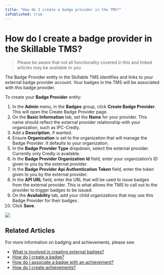 ```yaml
---
title: "How do I create a badge provider in the TMS?"
isPublished: true
---
```


# How do I create a badge provider in the Skillable TMS?

> Please be aware that not all functionality covered in this and linked articles may be available to you.

The Badge Provider entity in the Skillable TMS identifies and links to your external badge provider account. Your badges in the TMS will be associated with this badge provider. 

To create your **Badge Provider** entity:
1. In the **Admin** menu, in the **Badges** group, click **Create Badge Provider**. This will open the Create Badge Provider page.
1. On the **Basic Information** tab, set the **Name** for your provider. This name should reflect the external provider relationship with your organization, such as IPC-Credly.
1. Add a **Description**, if wanted.
1. Ensure **Organization** is set to the organization that will manage the Badge Provider. It defaults to your organization.
1. In the **Badge Provider Type** dropdown, select the external provider. Currently only Credly is available.
1. In the **Badge Provider Organization Id** field, enter your organization’s ID given to you by the external provider. 
1. In the **Badge Provider Api Authentication Token** field, enter the token given to you by the external provider.
1. In the **API URL** field, enter the URL that will be used to issue badges from the external provider. This is what allows the TMS to call out to the provider to trigger badges to be issued.
1. On the **Availability** tab, add your child organizations that may use this Badge Provider for their badges.
1. Click **Save**.

![](/tms/images/create-badge-provider-image.png)

## Related Articles

For more information on badging and achievements, please see:

- [What is involved in creating external badges?](badge-process.md)
- [How do I create a badge?](create-badge.md)
- [How do I associate a badge with an achievement?](associate-badge.md)
- [How do I create achievements?](create-achievements-to-motivate-learners.md)
